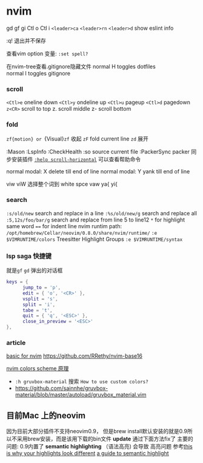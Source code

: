 # nvim
gd
gf
gi
Ctl o
Ctl i
`<leader>ca`
`<leader>rn`
`<leader>d` show eslint info

:q! 退出并不保存 

查看vim option 变量: `:set spell?`

在nvim-tree查看.gitignore隐藏文件
normal H toggles dotfiles  
normal I toggles gitignore

### scroll
`<Ctl>e` oneline down
`<Ctl>y` ondeline up
`<Ctl>u` pageup
`<Ctl>d` pagedown
`z<CR>` scroll to top
z. scroll middle
z- scroll bottom

### fold
`zf{motion} or `{Visual}`zf` 收起
`zF` fold current line
`zd` 展开

:Mason
:LspInfo
:CheckHealth
:so source current file
:PackerSync packer 同步安装插件
[`:help scroll-horizontal`](http://vimdoc.sourceforge.net/htmldoc/scroll.html#scroll-horizontal) 可以查看帮助命令

normal modal: X delete till end of line
normal modal: Y yank till end of line

viw
viW    选择整个词到 white spce
vaw
ya{
yi{

### search
`:s/old/new` search and replace in a line
`:%s/old/new/g` search and replace all
`:5,12s/foo/bar/g`  search and replace from line 5 to line12
`*` for highlight same word
`==` for indent line
nvim runtim path: `/opt/homebrew/Cellar/neovim/0.8.0/share/nvim/runtime/`
`:e $VIMRUNTIME/colors`
Treesitter Highlight Groups  `:e $VIMRUNTIME/syntax`

### lsp saga 快捷键
就是`gf` `gd` 弹出的对话框
```lua
keys = {
      jump_to = 'p',
      edit = { 'o', '<CR>' },
      vsplit = 's',
      split = 'i',
      tabe = 't',
      quit = { 'q', '<ESC>' },
      close_in_preview = '<ESC>'
},
```

### article
[basic for nvim](https://alpha2phi.medium.com/learn-neovim-the-practical-way-8818fcf4830f#545a)
https://github.com/RRethy/nvim-base16

[nvim colors scheme 原理](https://alpha2phi.medium.com/neovim-for-beginners-color-scheme-e880762c6cc6)

* `:h gruvbox-material` 搜索 `How to use custom colors?`
* https://github.com/sainnhe/gruvbox-material/blob/master/autoload/gruvbox_material.vim

## 目前Mac 上的neovim
因为目前大部分插件不支持neovim0.9，
但是brew install默认安装的就是0.9所以不采用brew安装，而是该用下载的bin文件
**update**
通过下面方法fix了
主要的问题: 0.9内置了 **semantic highlighting** （语法高亮) 会导致 高亮问题
参考[this is why your highlights look different](https://www.reddit.com/r/neovim/comments/12gvms4/this_is_why_your_higlights_look_different_in_90/)
[a guide to semantic highlight](https://gist.github.com/swarn/fb37d9eefe1bc616c2a7e476c0bc0316)
